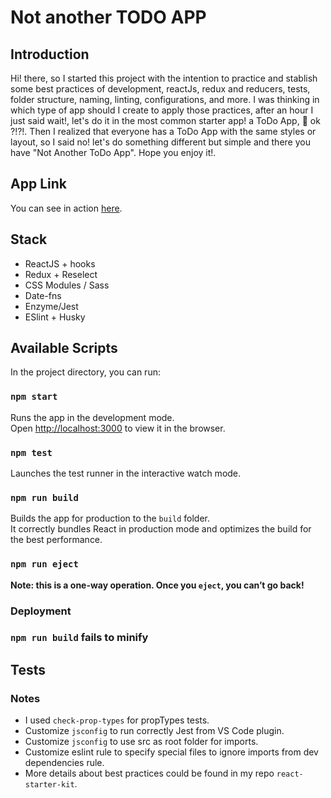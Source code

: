 # Not another TODO APP

## Introduction

Hi! there, so I started this project with the intention to practice and stablish some best practices of development, reactJs, redux and reducers, tests, folder structure, naming, linting, configurations, and more.
I was thinking in which type of app should I create to apply those practices, after an hour I just said wait!, let's do it in the most common starter app! a ToDo App, 🤔 ok ?!?!. Then I realized that everyone has a ToDo App with the same styles or layout, so I said no! let's do something different but simple and there you have "Not Another ToDo App". Hope you enjoy it!.

## App Link

You can see in action [here](https://luiggi370z.github.io/react-todo/).

## Stack

- ReactJS + hooks
- Redux + Reselect
- CSS Modules / Sass
- Date-fns
- Enzyme/Jest
- ESlint + Husky

## Available Scripts

In the project directory, you can run:

### `npm start`

Runs the app in the development mode.<br>
Open [http://localhost:3000](http://localhost:3000) to view it in the browser.

### `npm test`

Launches the test runner in the interactive watch mode.<br>

### `npm run build`

Builds the app for production to the `build` folder.<br>
It correctly bundles React in production mode and optimizes the build for the best performance.

### `npm run eject`

**Note: this is a one-way operation. Once you `eject`, you can’t go back!**

### Deployment

### `npm run build` fails to minify

## Tests

### Notes

- I used `check-prop-types` for propTypes tests.
- Customize `jsconfig` to run correctly Jest from VS Code plugin.
- Customize `jsconfig` to use src as root folder for imports.
- Customize eslint rule to specify special files to ignore imports from dev dependencies rule.
- More details about best practices could be found in my repo `react-starter-kit`.
